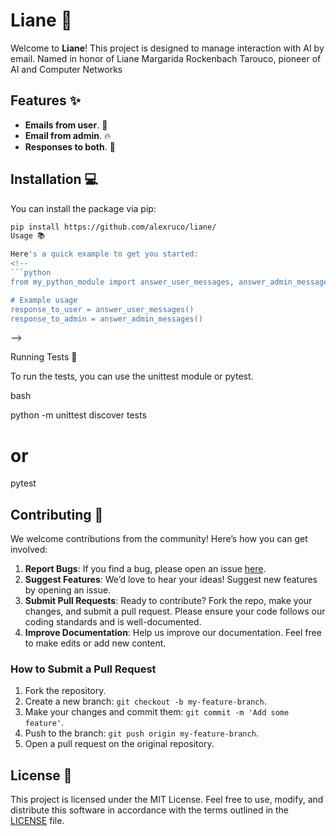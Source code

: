 # Liane 🚀

Welcome to **Liane**! This project is designed to manage interaction with AI by email.
Named in honor of Liane Margarida Rockenbach Tarouco, pioneer of AI and Computer Networks

## Features ✨

- **Emails from user**. 🎉
- **Email from admin**. 🔥
- **Responses to both**. 🌟

## Installation 💻

You can install the package via pip:

```bash
pip install https://github.com/alexruco/liane/
Usage 📚

Here's a quick example to get you started:
<!--
```python
from my_python_module import answer_user_messages, answer_admin_messages

# Example usage
response_to_user = answer_user_messages()
response_to_admin = answer_admin_messages()
```
-->

Running Tests 🧪

To run the tests, you can use the unittest module or pytest.

bash

python -m unittest discover tests
# or
pytest

## Contributing 🤝

We welcome contributions from the community! Here’s how you can get involved:

1. **Report Bugs**: If you find a bug, please open an issue [here](https://github.com/yourusername/my_python_module/issues).
2. **Suggest Features**: We’d love to hear your ideas! Suggest new features by opening an issue.
3. **Submit Pull Requests**: Ready to contribute? Fork the repo, make your changes, and submit a pull request. Please ensure your code follows our coding standards and is well-documented.
4. **Improve Documentation**: Help us improve our documentation. Feel free to make edits or add new content.

### How to Submit a Pull Request

1. Fork the repository.
2. Create a new branch: `git checkout -b my-feature-branch`.
3. Make your changes and commit them: `git commit -m 'Add some feature'`.
4. Push to the branch: `git push origin my-feature-branch`.
5. Open a pull request on the original repository.

## License 📄

This project is licensed under the MIT License. Feel free to use, modify, and distribute this software in accordance with the terms outlined in the [LICENSE](LICENSE) file.

